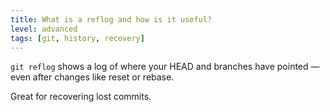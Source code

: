```yaml
---
title: What is a reflog and how is it useful?
level: advanced
tags: [git, history, recovery]
---
```


`git reflog` shows a log of where your HEAD and branches have pointed — even after changes like reset or rebase.

Great for recovering lost commits.

